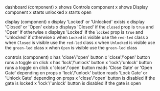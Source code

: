 dashboard (component)
  x shows Controls component
  x shows Display component
  x starts unlocked
  x starts open

display (component)
  x display 'Locked' or 'Unlocked' exists
  x display 'Closed' or 'Open' exists
  x displays 'Closed' if the `closed` prop is `true` and 'Open' if otherwise
  x displays 'Locked' if the `locked` prop is `true` and 'Unlocked' if otherwise
  x when `Locked` is visible use the `red-led` class
  x when `Closed` is visible use the `red-led` class
  x when `Unlocked` is visible use the `green-led` class
  x when `Open` is visible use the `green-led` class

controls (component)
  x has 'close'/'open' button
  x 'close'/'open' button runs a toggle on click
  x has 'lock'/'unlock' button
  x 'lock'/'unlock' button runs a toggle on click
  x 'close'/'open' button reads 'Close Gate' or 'Open Gate' depending on props
  x 'lock'/'unlock' button reads 'Lock Gate' or 'Unlock Gate' depending on props
  x 'close'/'open' button is disabled if the gate is locked
  x 'lock'/'unlock' button is disabled if the gate is open